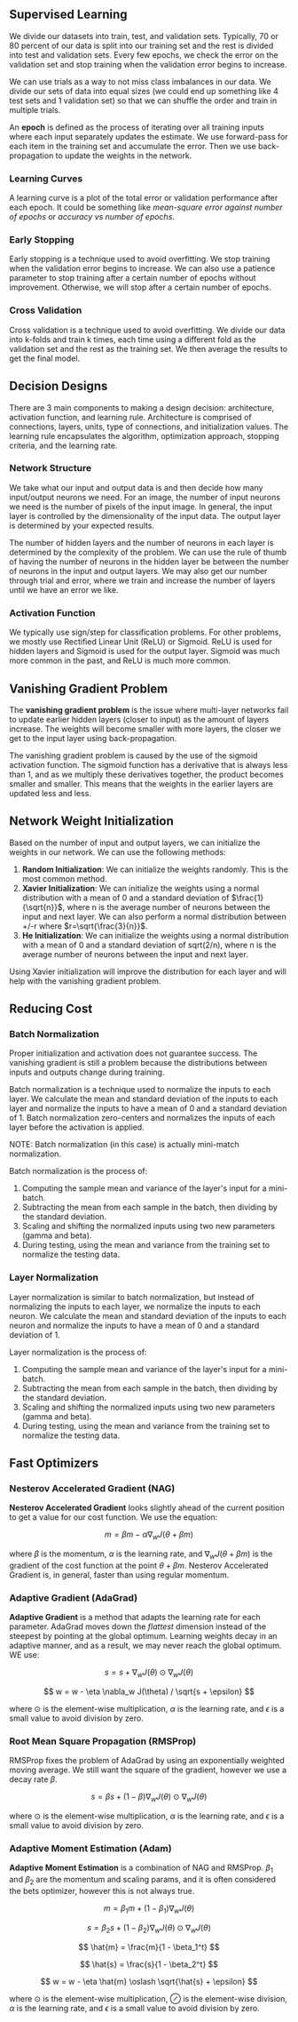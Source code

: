 ## Supervised Learning

We divide our datasets into train, test, and validation sets. Typically, 70 or 80 percent of our data is split into our training set and the rest is divided into test and validation sets. Every few epochs, we check the error on the validation set and stop training when the validation error begins to increase.

We can use trials as a way to not miss class imbalances in our data. We divide our sets of data into equal sizes (we could end up something like 4 test sets and 1 validation set) so that we can shuffle the order and train in multiple trials.

An **epoch** is defined as the process of iterating over all training inputs where each input separately updates the estimate. We use forward-pass for each item in the training set and accumulate the error. Then we use back-propagation to update the weights in the network.

### Learning Curves

A learning curve is a plot of the total error or validation performance after each epoch. It could be something like _mean-square error against number of epochs_ or _accuracy vs number of epochs_.

### Early Stopping

Early stopping is a technique used to avoid overfitting. We stop training when the validation error begins to increase. We can also use a patience parameter to stop training after a certain number of epochs without improvement. Otherwise, we will stop after a certain number of epochs.

### Cross Validation

Cross validation is a technique used to avoid overfitting. We divide our data into k-folds and train k times, each time using a different fold as the validation set and the rest as the training set. We then average the results to get the final model.

## Decision Designs

There are 3 main components to making a design decision: architecture, activation function, and learning rule. Architecture is comprised of connections, layers, units, type of connections, and initialization values. The learning rule encapsulates the algorithm, optimization approach, stopping criteria, and the learning rate.

### Network Structure

We take what our input and output data is and then decide how many input/output neurons we need. For an image, the number of input neurons we need is the number of pixels of the input image. In general, the input layer is controlled by the dimensionality of the input data. The output layer is determined by your expected results.

The number of hidden layers and the number of neurons in each layer is determined by the complexity of the problem. We can use the rule of thumb of having the number of neurons in the hidden layer be between the number of neurons in the input and output layers. We may also get our number through trial and error, where we train and increase the number of layers until we have an error we like.

### Activation Function

We typically use sign/step for classification problems. For other problems, we mostly use Rectified Linear Unit (ReLU) or Sigmoid. ReLU is used for hidden layers and Sigmoid is used for the output layer. Sigmoid was much more common in the past, and ReLU is much more common.

## Vanishing Gradient Problem

The **vanishing gradient problem** is the issue where multi-layer networks fail to update earlier hidden layers (closer to input) as the amount of layers increase. The weights will become smaller with more layers, the closer we get to the input layer using back-propagation.

The vanishing gradient problem is caused by the use of the sigmoid activation function. The sigmoid function has a derivative that is always less than 1, and as we multiply these derivatives together, the product becomes smaller and smaller. This means that the weights in the earlier layers are updated less and less.

## Network Weight Initialization

Based on the number of input and output layers, we can initialize the weights in our network. We can use the following methods:

1. **Random Initialization**: We can initialize the weights randomly. This is the most common method.
2. **Xavier Initialization**: We can initialize the weights using a normal distribution with a mean of 0 and a standard deviation of $\frac{1}{\sqrt{n}}$, where n is the average number of neurons between the input and next layer. We can also perform a normal distribution between +/-r where $r=\sqrt{\frac{3}{n}}$.
3. **He Initialization**: We can initialize the weights using a normal distribution with a mean of 0 and a standard deviation of sqrt(2/n), where n is the average number of neurons between the input and next layer.

Using Xavier initialization will improve the distribution for each layer and will help with the vanishing gradient problem.

## Reducing Cost

### Batch Normalization

Proper initialization and activation does not guarantee success. The vanishing gradient is still a problem because the distributions between inputs and outputs change during training.

Batch normalization is a technique used to normalize the inputs to each layer. We calculate the mean and standard deviation of the inputs to each layer and normalize the inputs to have a mean of 0 and a standard deviation of 1. Batch normalization zero-centers and normalizes the inputs of each layer before the activation is applied.

NOTE: Batch normalization (in this case) is actually mini-match normalization.

Batch normalization is the process of:

1. Computing the sample mean and variance of the layer's input for a mini-batch.
2. Subtracting the mean from each sample in the batch, then dividing by the standard deviation.
3. Scaling and shifting the normalized inputs using two new parameters (gamma and beta).
4. During testing, using the mean and variance from the training set to normalize the testing data.

### Layer Normalization

Layer normalization is similar to batch normalization, but instead of normalizing the inputs to each layer, we normalize the inputs to each neuron. We calculate the mean and standard deviation of the inputs to each neuron and normalize the inputs to have a mean of 0 and a standard deviation of 1.

Layer normalization is the process of:

1. Computing the sample mean and variance of the layer's input for a mini-batch.
2. Subtracting the mean from each sample in the batch, then dividing by the standard deviation.
3. Scaling and shifting the normalized inputs using two new parameters (gamma and beta).
4. During testing, using the mean and variance from the training set to normalize the testing data.

## Fast Optimizers

### Nesterov Accelerated Gradient (NAG)

**Nesterov Accelerated Gradient** looks slightly ahead of the current position to get a value for our cost function. We use the equation:

$$
m = \beta m - \alpha \nabla_w J(\theta + \beta m)
$$

where $\beta$ is the momentum, $\alpha$ is the learning rate, and $\nabla_w J(\theta + \beta m)$ is the gradient of the cost function at the point $\theta + \beta m$. Nesterov Accelerated Gradient is, in general, faster than using regular momentum.

### Adaptive Gradient (AdaGrad)

**Adaptive Gradient** is a method that adapts the learning rate for each parameter. AdaGrad moves down the _flattest_ dimension instead of the steepest by pointing at the global optimum. Learning weights decay in an adaptive manner, and as a result, we may never reach the global optimum. WE use:

$$
s = s + \nabla_w J(\theta) \odot \nabla_w J(\theta)
$$

$$
w = w - \eta \nabla_w J(\theta) / \sqrt{s + \epsilon}
$$

where $\odot$ is the element-wise multiplication, $\alpha$ is the learning rate, and $\epsilon$ is a small value to avoid division by zero.

### Root Mean Square Propagation (RMSProp)

RMSProp fixes the problem of AdaGrad by using an exponentially weighted moving average. We still want the square of the gradient, however we use a decay rate $\beta$.

$$
s = \beta s + (1 - \beta) \nabla_w J(\theta) \odot \nabla_w J(\theta)
$$

where $\odot$ is the element-wise multiplication, $\alpha$ is the learning rate, and $\epsilon$ is a small value to avoid division by zero.

### Adaptive Moment Estimation (Adam)

**Adaptive Moment Estimation** is a combination of NAG and RMSProp. $\beta_1$ and $\beta_2$ are the momentum and scaling params, and it is often considered the bets optimizer, however this is not always true.

$$
m = \beta_1 m + (1 - \beta_1) \nabla_w J(\theta)
$$

$$
s = \beta_2 s + (1 - \beta_2) \nabla_w J(\theta) \odot \nabla_w J(\theta)
$$

$$
\hat{m} = \frac{m}{1 - \beta_1^t}
$$

$$
\hat{s} = \frac{s}{1 - \beta_2^t}
$$

$$
w = w - \eta \hat{m} \oslash \sqrt{\hat{s} + \epsilon}
$$

where $\odot$ is the element-wise multiplication, $\oslash$ is the element-wise division, $\alpha$ is the learning rate, and $\epsilon$ is a small value to avoid division by zero.
